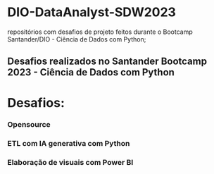 # DIO-DataAnalyst-SDW2023
repositórios com desafios de projeto feitos durante o Bootcamp Santander/DIO - Ciência de Dados com Python;
## Desafios realizados no Santander Bootcamp 2023 - Ciência de Dados com Python
# Desafios:
### Opensource
### ETL com IA generativa com Python
### Elaboração de visuais com Power BI
